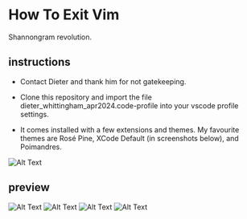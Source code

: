 # How To Exit Vim
Shannongram revolution.
## instructions
- Contact Dieter and thank him for not gatekeeping.

- Clone this repository and import the file dieter_whittingham_apr2024.code-profile into your vscode profile settings.

- It comes installed with a few extensions and themes. My favourite themes are Rosé Pine, XCode Default (in screenshots below), and Poimandres.

![Alt Text](https://github.com/dieterwhitt/vscode-settings-2024/blob/main/instructions.png?raw=true)
## preview
![Alt Text](https://github.com/dieterwhitt/vscode-settings-2024/blob/main/sample.png?raw=true)
![Alt Text](https://github.com/dieterwhitt/vscode-settings-2024/blob/main/sample_python.png?raw=true)
![Alt Text](https://github.com/dieterwhitt/vscode-settings-2024/blob/main/sample_sidebar.png?raw=true)
![Alt Text](https://github.com/dieterwhitt/vscode-settings-2024/blob/main/sample_terminal.png?raw=true)
